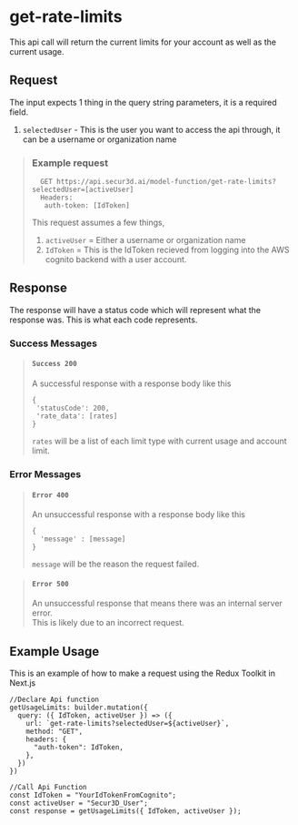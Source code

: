 # get-rate-limits

This api call will return the current limits for your account as well as the current usage.

## Request

The input expects 1 thing in the query string parameters, it is a required field.   
1. ``selectedUser`` - This is the user you want to access the api through, it can be a username or organization name

> ### Example request
>
>       GET https://api.secur3d.ai/model-function/get-rate-limits?selectedUser=[activeUser]
>       Headers:
>        auth-token: [IdToken]
> 
> This request assumes a few things,
> 1. ``activeUser`` = Either a username or organization name
> 2. ``IdToken`` = This is the IdToken recieved from logging into the AWS    cognito backend with a user account.

## Response

The response will have a status code which will represent what the response was. This is what each code represents.

### Success Messages

> #### ``Success 200``
> A successful response with a response body like this
>
>     {
>      'statusCode': 200,
>      'rate_data': [rates]
>     }
> ``rates`` will be a list of each limit type with current usage and account limit.

### Error Messages

> #### ``Error 400``
> An unsuccessful response with a response body like this
>
>     {
>       'message' : [message]
>     }
> ``message`` will be the reason the request failed.

> #### ``Error 500``
> An unsuccessful response that means there was an internal server error.  
> This is likely due to an incorrect request.

## Example Usage

This is an example of how to make a request using the Redux Toolkit in Next.js

    //Declare Api function
    getUsageLimits: builder.mutation({
      query: ({ IdToken, activeUser }) => ({
        url: `get-rate-limits?selectedUser=${activeUser}`,
        method: "GET",
        headers: {
          "auth-token": IdToken,
        },
      })
    })

    //Call Api Function
    const IdToken = "YourIdTokenFromCognito";
    const activeUser = "Secur3D_User";
    const response = getUsageLimits({ IdToken, activeUser });